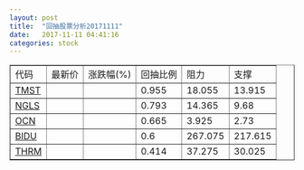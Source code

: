 ```yaml
---
layout: post
title:  "回抽股票分析20171111"
date:   2017-11-11 04:41:16
categories: stock
---
```

<script type="text/javascript">
var stockList = []
stockList.push('gb_tmst');
stockList.push('gb_ngls');
stockList.push('gb_ocn');
stockList.push('gb_bidu');
stockList.push('gb_thrm');
</script>
<table border="1">
 <tr>
 <td>代码</td>
 <td>最新价</td>
 <td>涨跌幅(%)</td>
 <td>回抽比例</td>
 <td>阻力</td>
 <td>支撑</td>
</tr>
  <tr id="tmst">
  <td><a href="http://stock.finance.sina.com.cn/usstock/quotes/TMST.html" target="_blank">TMST</a></td><td></td><td></td><td>0.955</td><td>18.055</td><td>13.915</td></tr>
  <tr id="ngls">
  <td><a href="http://stock.finance.sina.com.cn/usstock/quotes/NGLS.html" target="_blank">NGLS</a></td><td></td><td></td><td>0.793</td><td>14.365</td><td>9.68</td></tr>
  <tr id="ocn">
  <td><a href="http://stock.finance.sina.com.cn/usstock/quotes/OCN.html" target="_blank">OCN</a></td><td></td><td></td><td>0.665</td><td>3.925</td><td>2.73</td></tr>
  <tr id="bidu">
  <td><a href="http://stock.finance.sina.com.cn/usstock/quotes/BIDU.html" target="_blank">BIDU</a></td><td></td><td></td><td>0.6</td><td>267.075</td><td>217.615</td></tr>
  <tr id="thrm">
  <td><a href="http://stock.finance.sina.com.cn/usstock/quotes/THRM.html" target="_blank">THRM</a></td><td></td><td></td><td>0.414</td><td>37.275</td><td>30.025</td></tr>
</table>
